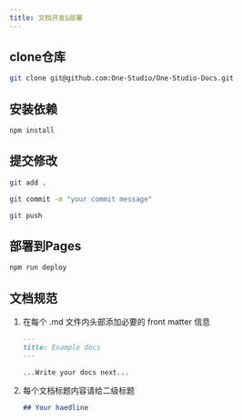 ```yaml
---
title: 文档开发&部署
---
```


## clone仓库

```bash
git clone git@github.com:One-Studio/One-Studio-Docs.git
```

## 安装依赖

```bash
npm install
```



## 提交修改

```bash
git add .

git commit -m "your commit message"

git push
```

## 部署到Pages

```bash
npm run deploy
```

## 文档规范

1. 在每个 .md 文件内头部添加必要的 front matter 信息

   ```md
   ---
   title: Example docs
   ---
   
   ...Write your docs next...
   ```

2. 每个文档标题内容请给二级标题

   ```md
   ## Your haedline
   ```

